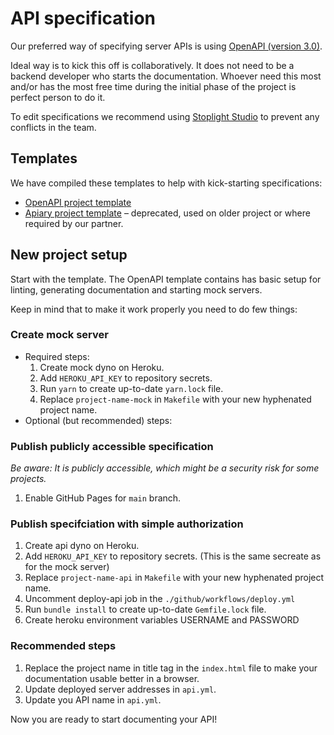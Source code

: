 # API specification

Our preferred way of specifying server APIs is using [OpenAPI (version 3.0)](https://swagger.io/specification/).

Ideal way is to kick this off is collaboratively.
It does not need to be a backend developer who starts the documentation.
Whoever need this most and/or has the most free time during the initial phase of the project is perfect person to do it.

To edit specifications we recommend using [Stoplight Studio](https://stoplight.io/studio/) to prevent any conflicts in the team.

## Templates

We have compiled these templates to help with kick-starting specifications:

- [OpenAPI project template](https://github.com/futuredapp/OpenAPI-Project-Template)
- [Apiary project template](https://github.com/futuredapp/apiary-project-template) – deprecated, used on older project or where required by our partner.

## New project setup

Start with the template.
The OpenAPI template contains has basic setup for linting, generating documentation and starting mock servers.

Keep in mind that to make it work properly you need to do few things:

### Create mock server
- Required steps:
  1. Create mock dyno on Heroku.
  2. Add `HEROKU_API_KEY` to repository secrets.
  3. Run `yarn` to create up-to-date `yarn.lock` file.
  4. Replace `project-name-mock` in `Makefile` with your new hyphenated project name.
- Optional (but recommended) steps:

### Publish publicly accessible specification

_Be aware: It is publicly accessible, which might be a security risk for some projects._
  1. Enable GitHub Pages for `main` branch.

### Publish specifciation with simple authorization
  1. Create api dyno on Heroku.
  2. Add `HEROKU_API_KEY` to repository secrets. (This is the same secreate as for the mock server)
  3. Replace `project-name-api` in `Makefile` with your new hyphenated project name.
  4. Uncomment deploy-api job in the `./github/workflows/deploy.yml`
  5. Run `bundle install` to create up-to-date `Gemfile.lock` file.
  6. Create heroku environment variables USERNAME and PASSWORD

### Recommended steps
  1. Replace the project name in title tag in the `index.html` file to make your documentation usable better in a browser.
  2. Update deployed server addresses in `api.yml`.
  3. Update you API name in `api.yml`.


Now you are ready to start documenting your API!
